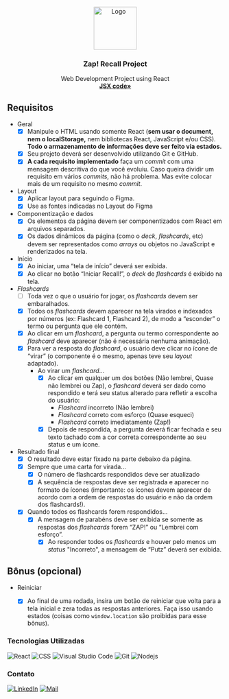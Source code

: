 <div id="top"></div>
<!-- PROJECT LOGO -->
<br />
<div align="center">
  <a href="https://github.com/picinelli/projeto-zaprecall/">
    <img src="https://github.com/picinelli/projeto-zaprecall/blob/main/src/assets/raio.svg" alt="Logo" width="100">
  </a>

<h3 align="center">Zap! Recall Project</h3>
  <p align="center">
    Web Development Project using React
    <br />
    <a href="https://github.com/picinelli/projeto-zaprecall/tree/main/src"><strong>JSX code»</strong></a>
</div>

<!-- ABOUT THE PROJECT -->

## Requisitos

- Geral
    - [x]  Manipule o HTML usando somente React (**sem usar o document, nem o localStorage,** nem bibliotecas React, JavaScript e/ou CSS). **Todo o armazenamento de informações deve ser feito via estados.**
    - [x]  Seu projeto deverá ser desenvolvido utilizando Git e GitHub.
    - [x]  **A cada requisito implementado** faça um *commit* com uma mensagem descritiva do que você evoluiu. Caso queira dividir um requisito em vários *commits*, não há problema. Mas evite colocar mais de um requisito no mesmo *commit*.
- Layout
    - [x]  Aplicar layout para seguindo o Figma.
    - [x]  Use as fontes indicadas no Layout do Figma
- Componentização e dados
    - [x]  Os elementos da página devem ser componentizados com React em arquivos separados.
    - [x]  Os dados dinâmicos da página (como o *deck*, *flashcards*, etc) devem ser representados como *arrays* ou objetos no JavaScript e renderizados na tela.
- Início
    - [x]  Ao iniciar, uma “tela de início” deverá ser exibida.
    - [x]  Ao clicar no botão “Iniciar Recall!”, o *deck* de *flashcards* é exibido na tela.
- *Flashcards*
    - [ ]  Toda vez o que o usuário for jogar, os *flashcards* devem ser embaralhados.
    - [x]  Todos os *flashcards* devem aparecer na tela virados e indexados por números (ex: Flashcard 1, Flashcard 2), de modo a “esconder” o termo ou pergunta que ele contém.
    - [x]  Ao clicar em um *flashcard*, a pergunta ou termo correspondente ao *flashcard* deve aparecer (não é necessária nenhuma animação).
    - [x]  Para ver a resposta do *flashcard*, o usuário deve clicar no ícone de “virar” (o componente é o mesmo, apenas teve seu *layout* adaptado).
        - Ao virar um *flashcard*...
            - [x]  Ao clicar em qualquer um dos botões (Não lembrei, Quase não lembrei ou Zap), o *flashcard* deverá ser dado como respondido e terá seu status alterado para refletir a escolha do usuário:
                - *Flashcard* incorreto (Não lembrei)
                - *Flashcard* correto com esforço (Quase esqueci)
                - *Flashcard* correto imediatamente (Zap!)
            - [x]  Depois de respondida, a pergunta deverá ficar fechada e seu texto tachado com a cor correta correspondente ao seu status e um ícone.
- Resultado final
    - [x]  O resultado deve estar fixado na parte debaixo da página.
    - [x]  Sempre que uma carta for virada...
        - [x]  O número de flashcards respondidos deve ser atualizado
        - [x]  A sequência de respostas deve ser registrada e aparecer no formato de ícones (importante: os ícones devem aparecer de acordo com a ordem de respostas do usuário e não da ordem dos flashcards!).
    - [x]  Quando todos os flashcards forem respondidos...
        - [x]  A mensagem de parabéns deve ser exibida se somente as respostas dos *flashcards* forem “ZAP!” ou “Lembrei com esforço”.
            - [x]  Ao responder todos os *flashcards* e houver pelo menos um *status* "Incorreto", a mensagem de “Putz” deverá ser exibida.

## Bônus (opcional)

- Reiniciar
    - [x]  Ao final de uma rodada, insira um botão de reiniciar que volta para a tela inicial e zera todas as respostas anteriores. Faça isso usando estados (coisas como `window.location` são proibidas para esse bônus).


### Tecnologias Utilizadas

![React](https://img.shields.io/badge/React-20232A?style=for-the-badge&logo=react&logoColor=61DAFB)
![CSS](https://img.shields.io/badge/CSS-239120?&style=for-the-badge&logo=css3&logoColor=white)
![Visual Studio Code](https://img.shields.io/badge/Visual%20Studio%20Code-0078d7.svg?style=for-the-badge&logo=visual-studio-code&logoColor=white)
![Git](https://img.shields.io/badge/git-%23F05033.svg?style=for-the-badge&logo=git&logoColor=white)
![Nodejs](https://img.shields.io/badge/Node.js-43853D?style=for-the-badge&logo=node.js&logoColor=white)

<!-- CONTACT -->

### Contato

[![LinkedIn][linkedin-shield]][linkedin-url]
[![Mail][mail-shield]][mail-url]

<!-- MARKDOWN LINKS & IMAGES -->
<!-- https://www.markdownguide.org/basic-syntax/#reference-style-links -->

[linkedin-shield]: https://img.shields.io/badge/-LinkedIn-black.svg?style=for-the-badge&logo=linkedin&colorB=blue
[linkedin-url]: https://www.linkedin.com/in/pedro-ivo-brum-cinelli//
[mail-shield]: https://img.shields.io/badge/Gmail-D14836?style=for-the-badge&logo=gmail&logoColor=white
[mail-url]: mailto:cinelli.dev@gmail.com

